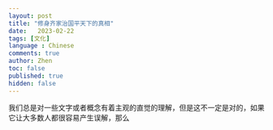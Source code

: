 ```yaml
---
layout: post
title: "修身齐家治国平天下的真相"
date:   2023-02-22
tags: [文化]
language : Chinese
comments: true
author: Zhen
toc: false
published: true
hidden: false
---
```

我们总是对一些文字或者概念有着主观的直觉的理解，但是这不一定是对的，如果它让大多数人都很容易产生误解，那么

<!--stackedit_data:
eyJoaXN0b3J5IjpbLTEwNDM0ODA1NzRdfQ==
-->
